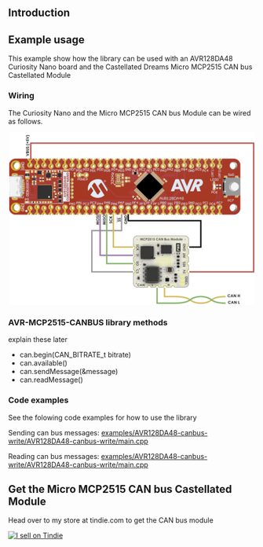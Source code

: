 ## Introduction




## Example usage
This example show how the library can be used with an AVR128DA48 Curiosity Nano board and the Castellated Dreams
Micro MCP2515 CAN bus Castellated Module

### Wiring
The Curiosity Nano and the Micro MCP2515 CAN bus Module can be wired as follows.

<div style="text-align: center;">
  <img src="./resources/wiring.png" alt="Wiring diagram" width="500"/>
</div>

### AVR-MCP2515-CANBUS library methods

explain these later
- can.begin(CAN_BITRATE_t bitrate)
- can.available()
- can.sendMessage(&message)
- can.readMessage()

### Code examples

See the folowing code examples for how to use the library

Sending can bus messages: 
[examples/AVR128DA48-canbus-write/AVR128DA48-canbus-write/main.cpp](examples/AVR128DA48-canbus-write/AVR128DA48-canbus-write/main.cpp)

Reading can bus messages:
[examples/AVR128DA48-canbus-write/AVR128DA48-canbus-write/main.cpp](examples/AVR128DA48-canbus-write/AVR128DA48-canbus-write/main.cpp)

## Get the Micro MCP2515 CAN bus Castellated Module
Head over to my store at tindie.com to get the CAN bus module

<a href="https://www.tindie.com/stores/cd/?ref=offsite_badges&utm_source=sellers_CDreams&utm_medium=badges&utm_campaign=badge_medium"><img src="https://d2ss6ovg47m0r5.cloudfront.net/badges/tindie-mediums.png" alt="I sell on Tindie" width="150" height="78"></a>
